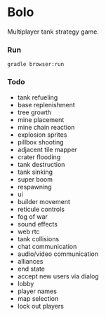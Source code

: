 # Bolo

Multiplayer tank strategy game.

### Run
`gradle browser:run`

### Todo

* tank refueling
* base replenishment
* tree growth
* mine placement
* mine chain reaction
* explosion sprites
* pillbox shooting
* adjacent tile mapper
* crater flooding
* tank destruction
* tank sinking
* super boom
* respawning
* ui
* builder movement
* reticule controls
* fog of war
* sound effects
* web rtc
* tank collisions
* chat communication
* audio/video communication
* alliances
* end state
* accept new users via dialog
* lobby
* player names
* map selection
* lock out players

